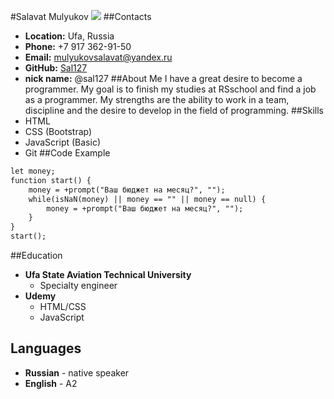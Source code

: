 #Salavat Mulyukov
![](/rsschool-cv/image/DSC_1362.jpg)
##Contacts
* __Location:__ Ufa, Russia
* __Phone:__ +7 917 362-91-50  
* __Email:__ mulyukovsalavat@yandex.ru
* __GitHub:__ [Sal127](https://github.com/Sal127)
* __nick name:__ @sal127
##About Me
I have a great desire to become a programmer. My goal is to finish my studies at RSschool and find a job as a programmer. My strengths are the ability to work in a team, discipline and the desire to develop in the field of programming.
##Skills
* HTML
* CSS (Bootstrap)
* JavaScript (Basic)
* Git
##Code Example
```html
let money;
function start() {
    money = +prompt("Ваш бюджет на месяц?", "");
    while(isNaN(money) || money == "" || money == null) {
        money = +prompt("Ваш бюджет на месяц?", "");
    }
}
start(); 
```
##Education
- __Ufa State Aviation Technical University__
    - Specialty engineer
- __Udemy__
    - HTML/CSS
    - JavaScript
## Languages
* __Russian__ - native speaker
* __English__ - A2

